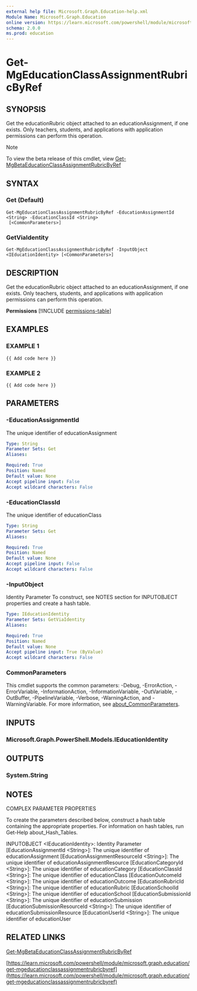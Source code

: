 ```yaml
---
external help file: Microsoft.Graph.Education-help.xml
Module Name: Microsoft.Graph.Education
online version: https://learn.microsoft.com/powershell/module/microsoft.graph.education/get-mgeducationclassassignmentrubricbyref
schema: 2.0.0
ms.prod: education
---
```


# Get-MgEducationClassAssignmentRubricByRef

## SYNOPSIS
Get the educationRubric object attached to an educationAssignment, if one exists.
Only teachers, students, and applications with application permissions can perform this operation.

> [!NOTE]
> To view the beta release of this cmdlet, view [Get-MgBetaEducationClassAssignmentRubricByRef](/powershell/module/Microsoft.Graph.Beta.Education/Get-MgBetaEducationClassAssignmentRubricByRef?view=graph-powershell-beta)

## SYNTAX

### Get (Default)
```
Get-MgEducationClassAssignmentRubricByRef -EducationAssignmentId <String> -EducationClassId <String>
 [<CommonParameters>]
```

### GetViaIdentity
```
Get-MgEducationClassAssignmentRubricByRef -InputObject <IEducationIdentity> [<CommonParameters>]
```

## DESCRIPTION
Get the educationRubric object attached to an educationAssignment, if one exists.
Only teachers, students, and applications with application permissions can perform this operation.

**Permissions**
[!INCLUDE [permissions-table](~/../graphref/api-reference/v1.0/includes/permissions/educationassignment-get-rubric-permissions.md)]

## EXAMPLES

### EXAMPLE 1
```
{{ Add code here }}
```

### EXAMPLE 2
```
{{ Add code here }}
```

## PARAMETERS

### -EducationAssignmentId
The unique identifier of educationAssignment

```yaml
Type: String
Parameter Sets: Get
Aliases:

Required: True
Position: Named
Default value: None
Accept pipeline input: False
Accept wildcard characters: False
```

### -EducationClassId
The unique identifier of educationClass

```yaml
Type: String
Parameter Sets: Get
Aliases:

Required: True
Position: Named
Default value: None
Accept pipeline input: False
Accept wildcard characters: False
```

### -InputObject
Identity Parameter
To construct, see NOTES section for INPUTOBJECT properties and create a hash table.

```yaml
Type: IEducationIdentity
Parameter Sets: GetViaIdentity
Aliases:

Required: True
Position: Named
Default value: None
Accept pipeline input: True (ByValue)
Accept wildcard characters: False
```

### CommonParameters
This cmdlet supports the common parameters: -Debug, -ErrorAction, -ErrorVariable, -InformationAction, -InformationVariable, -OutVariable, -OutBuffer, -PipelineVariable, -Verbose, -WarningAction, and -WarningVariable. For more information, see [about_CommonParameters](http://go.microsoft.com/fwlink/?LinkID=113216).

## INPUTS

### Microsoft.Graph.PowerShell.Models.IEducationIdentity
## OUTPUTS

### System.String
## NOTES
COMPLEX PARAMETER PROPERTIES

To create the parameters described below, construct a hash table containing the appropriate properties.
For information on hash tables, run Get-Help about_Hash_Tables.

INPUTOBJECT \<IEducationIdentity\>: Identity Parameter
  \[EducationAssignmentId \<String\>\]: The unique identifier of educationAssignment
  \[EducationAssignmentResourceId \<String\>\]: The unique identifier of educationAssignmentResource
  \[EducationCategoryId \<String\>\]: The unique identifier of educationCategory
  \[EducationClassId \<String\>\]: The unique identifier of educationClass
  \[EducationOutcomeId \<String\>\]: The unique identifier of educationOutcome
  \[EducationRubricId \<String\>\]: The unique identifier of educationRubric
  \[EducationSchoolId \<String\>\]: The unique identifier of educationSchool
  \[EducationSubmissionId \<String\>\]: The unique identifier of educationSubmission
  \[EducationSubmissionResourceId \<String\>\]: The unique identifier of educationSubmissionResource
  \[EducationUserId \<String\>\]: The unique identifier of educationUser

## RELATED LINKS
[Get-MgBetaEducationClassAssignmentRubricByRef](/powershell/module/Microsoft.Graph.Beta.Education/Get-MgBetaEducationClassAssignmentRubricByRef?view=graph-powershell-beta)

[https://learn.microsoft.com/powershell/module/microsoft.graph.education/get-mgeducationclassassignmentrubricbyref](https://learn.microsoft.com/powershell/module/microsoft.graph.education/get-mgeducationclassassignmentrubricbyref)


